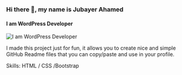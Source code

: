### Hi there 👋, my name is Jubayer Ahamed
#### I am WordPress Developer
![I am WordPress Developer](https://scontent.fdac5-1.fna.fbcdn.net/v/t1.6435-9/117116889_1362033837318724_5546210457976266109_n.jpg?_nc_cat=100&ccb=1-5&_nc_sid=19026a&_nc_eui2=AeGdhUKLttZMsDN2rhpViWBrcRZZmh0H_FZxFlmaHQf8Vnt2R8TtJxUyGzjn_4LwLWVDVN_ncqLiT9MOrez7aTP3&_nc_ohc=ApcTWHd1ImYAX8db2rG&_nc_ht=scontent.fdac5-1.fna&oh=0b7bcbb0e074bd3cc97cf8c6eea7b0ea&oe=617B6F62)

I made this project just for fun, it allows you to create nice and simple GitHub Readme files that you can copy/paste and use in your profile.

Skills: HTML / CSS /Bootstrap





